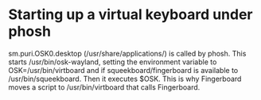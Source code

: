 # Starting up a virtual keyboard under phosh

sm.puri.OSK0.desktop (/usr/share/applications/) is called by phosh. This starts /usr/bin/osk-wayland, setting the environment 
variable to OSK=/usr/bin/virtboard and if squeekboard/fingerboard is available to /usr/bin/squeekboard. Then it executes $OSK. 
This is why Fingerboard moves a script to /usr/bin/virtboard that calls Fingerboard.
